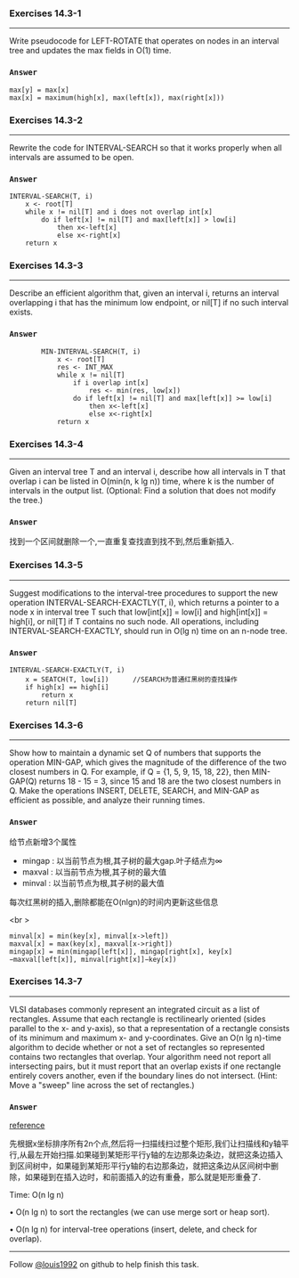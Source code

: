 ### Exercises 14.3-1
***
Write pseudocode for LEFT-ROTATE that operates on nodes in an interval tree and updates the max fields in O(1) time.
### `Answer`
	
	max[y] = max[x]
	max[x] = maximum(high[x], max(left[x]), max(right[x]))

### Exercises 14.3-2
***
Rewrite the code for INTERVAL-SEARCH so that it works properly when all intervals are assumed to be open.

### `Answer`

	INTERVAL-SEARCH(T, i)
		x <- root[T]
		while x != nil[T] and i does not overlap int[x]
			do if left[x] != nil[T] and max[left[x]] > low[i]
				then x<-left[x]
				else x<-right[x]
		return x

### Exercises 14.3-3
***
Describe an efficient algorithm that, given an interval i, returns an interval overlapping i that has the minimum low endpoint, or nil[T] if no such interval exists.### `Answer`

			MIN-INTERVAL-SEARCH(T, i)
				x <- root[T]
				res <- INT_MAX
				while x != nil[T]
					if i overlap int[x]
						res <- min(res, low[x])
					do if left[x] != nil[T] and max[left[x]] >= low[i]
						then x<-left[x]
						else x<-right[x]
				return x	

### Exercises 14.3-4
***
Given an interval tree T and an interval i, describe how all intervals in T that overlap i can be listed in O(min(n, k lg n)) time, where k is the number of intervals in the output list. (Optional: Find a solution that does not modify the tree.)

### `Answer`
找到一个区间就删除一个,一直重复查找直到找不到,然后重新插入.		
			
### Exercises 14.3-5
***
Suggest modifications to the interval-tree procedures to support the new operation INTERVAL-SEARCH-EXACTLY(T, i), which returns a pointer to a node x in interval tree T such that low[int[x]] = low[i] and high[int[x]] = high[i], or nil[T] if T contains no such node. All operations, including INTERVAL-SEARCH-EXACTLY, should run in O(lg n) time on an n-node tree.
### `Answer`
	INTERVAL-SEARCH-EXACTLY(T, i)		x = SEATCH(T, low[i])      //SEARCH为普通红黑树的查找操作
		if high[x] == high[i]
			return x
		return nil[T]			


### Exercises 14.3-6
***
Show how to maintain a dynamic set Q of numbers that supports the operation MIN-GAP, which gives the magnitude of the difference of the two closest numbers in Q. For example, if Q = {1, 5, 9, 15, 18, 22}, then MIN-GAP(Q) returns 18 - 15 = 3, since 15 and 18 are the two closest numbers in Q. Make the operations INSERT, DELETE, SEARCH, and MIN-GAP as efficient as possible, and analyze their running times.### `Answer`
给节点新增3个属性
* mingap : 以当前节点为根,其子树的最大gap.叶子结点为∞
* maxval : 以当前节点为根,其子树的最大值
* minval : 以当前节点为根,其子树的最大值

每次红黑树的插入,删除都能在O(nlgn)的时间内更新这些信息
<br \>	minval[x] = min(key[x], minval[x->left])
	maxval[x] = max(key[x], maxval[x->right])
	mingap[x] = min(mingap[left[x]], mingap[right[x], key[x]−maxval[left[x]], minval[right[x]]−key[x])
	
### Exercises 14.3-7
***
VLSI databases commonly represent an integrated circuit as a list of rectangles. Assume that each rectangle is rectilinearly oriented (sides parallel to the x- and y-axis), so that a representation of a rectangle consists of its minimum and maximum x- and y-coordinates. Give an O(n lg n)-time algorithm to decide whether or not a set of rectangles so represented contains two rectangles that overlap. Your algorithm need not report all intersecting pairs, but it must report that an overlap exists if one rectangle entirely covers another, even if the boundary lines do not intersect. (Hint: Move a "sweep" line across the set of rectangles.)

### `Answer`
[reference](http://blog.sina.com.cn/s/blog_4e356ecd010095hy.html)

先根据x坐标排序所有2n个点,然后将一扫描线扫过整个矩形,我们让扫描线和y轴平行,从最左开始扫描.如果碰到某矩形平行y轴的左边那条边条边，就把这条边插入到区间树中，如果碰到某矩形平行y轴的右边那条边，就把这条边从区间树中删除，如果碰到在插入边时，和前面插入的边有重叠，那么就是矩形重叠了.

Time: O(n lg n)

• O(n lg n) to sort the rectangles (we can use merge sort or heap sort).

• O(n lg n) for interval-tree operations (insert, delete, and check for overlap).
***
Follow [@louis1992](https://github.com/gzc) on github to help finish this task.

